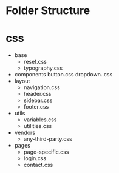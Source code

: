 # Folder Structure

# css
- base
    - reset.css
    - typography.css
- components
    button.css
    dropdown..css
- layout
    - navigation.css
    - header.css
    - sidebar.css
    - footer.css
- utils
    - variables.css
    - utilities.css
- vendors
    - any-third-party.css
- pages
    - page-specific.css
    - login.css
    - contact.css
